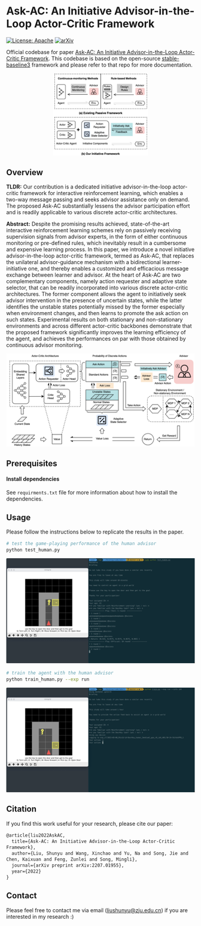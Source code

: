 # Ask-AC: An Initiative Advisor-in-the-Loop Actor-Critic Framework

[![License: Apache](https://img.shields.io/badge/License-Apache-blue.svg)](LICENSE)
[![arXiv](https://img.shields.io/badge/arXiv-2207.01955-b31b1b.svg)](https://arxiv.org/abs/2207.01955)

Official codebase for paper [Ask-AC: An Initiative Advisor-in-the-Loop Actor-Critic Framework](https://arxiv.org/abs/2207.01955). This codebase is based on the open-source [stable-baseline3](https://github.com/DLR-RM/stable-baselines3) framework and please refer to that repo for more documentation.

<div align="center">
<img src="https://github.com/liushunyu/Ask-AC/blob/master/introduction.png" width="50%">
</div>

## Overview

**TLDR:** Our contribution is a dedicated initiative advisor-in-the-loop actor-critic framework for interactive reinforcement learning, which enables a two-way message passing and seeks advisor assistance only on demand. The proposed Ask-AC substantially lessens the advisor participation effort and is readily applicable to various discrete actor-critic architectures. 

**Abstract:** Despite the promising results achieved, state-of-the-art interactive reinforcement learning schemes rely on passively receiving supervision signals from advisor experts, in the form of either continuous monitoring or pre-defined rules, which inevitably result in a cumbersome and expensive learning process. In this paper, we introduce a novel initiative advisor-in-the-loop actor-critic framework, termed as Ask-AC, that replaces the unilateral advisor-guidance mechanism with a bidirectional learner-initiative one, and thereby enables a customized and efficacious message exchange between learner and advisor. At the heart of Ask-AC are two complementary components, namely action requester and adaptive state selector, that can be readily incorporated into various discrete actor-critic architectures. The former component allows the agent to initiatively seek advisor intervention in the presence of uncertain states, while the latter identifies the unstable states potentially missed by the former especially when environment changes, and then learns to promote the ask action on such states. Experimental results on both stationary and non-stationary environments and across different actor-critic backbones demonstrate that the proposed framework significantly improves the learning efficiency of the agent, and achieves the performances on par with those obtained by continuous advisor monitoring.


![image](https://github.com/liushunyu/Ask-AC/blob/master/framework.png)



## Prerequisites

#### Install dependencies

See `requirments.txt` file for more information about how to install the dependencies.


## Usage

Please follow the instructions below to replicate the results in the paper.

```bash
# test the game-playing performance of the human advisor
python test_human.py
```

![image](https://github.com/liushunyu/Ask-AC/blob/master/test-human.png)

```bash
# train the agent with the human advisor
python train_human.py --exp run
```

![image](https://github.com/liushunyu/Ask-AC/blob/master/train-human.png)


## Citation

If you find this work useful for your research, please cite our paper:

```
@article{liu2022AskAC,
  title={Ask-AC: An Initiative Advisor-in-the-Loop Actor-Critic Framework},
  author={Liu, Shunyu and Wang, Xinchao and Yu, Na and Song, Jie and Chen, Kaixuan and Feng, Zunlei and Song, Mingli},
  journal={arXiv preprint arXiv:2207.01955},
  year={2022}
}
```

## Contact

Please feel free to contact me via email (<liushunyu@zju.edu.cn>) if you are interested in my research :)
